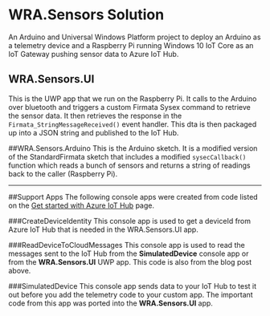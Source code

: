 # WRA.Sensors Solution
An Arduino and Universal Windows Platform project to deploy an Arduino as a telemetry device 
and a Raspberry Pi running Windows 10 IoT Core as an IoT Gateway pushing sensor data to 
Azure IoT Hub.

## WRA.Sensors.UI
This is the UWP app that we run on the Raspberry Pi.  It calls to the Arduino over bluetooth and triggers a 
custom Firmata Sysex command to retrieve the sensor data.  It then retrieves the response in the 
`Firmata_StringMessageReceived()` event handler.  This dta is then packaged up into a JSON string
and published to the IoT Hub. 

##WRA.Sensors.Arduino
This is the Arduino sketch.  It is a modified version of the StandardFirmata sketch that includes
a modified `sysecCallback()` function which reads a bunch of sensors and returns a string of readings
back to the caller (Raspberry Pi). 
  
 ---  
   
 ##Support Apps
 The following console apps were created from code listed on the [Get started with Azure IoT Hub] page.
 
 [Get started with Azure IoT Hub]: https://azure.microsoft.com/en-us/documentation/articles/iot-hub-csharp-csharp-getstarted/
 
###CreateDeviceIdentity
This console app is used to get a deviceId from Azure IoT Hub 
that is needed in the WRA.Sensors.UI app.  

###ReadDeviceToCloudMessages
This console app is used to read the messages sent to the IoT Hub from the __SimulatedDevice__ console app 
or from the __WRA.Sensors.UI__ UWP app.  This code is also from the blog post above.

###SimulatedDevice
This console app sends data to your IoT Hub to test it out before you add the telemetry code to your custom app.  The
important code from this app was ported into the __WRA.Sensors.UI__ app.
